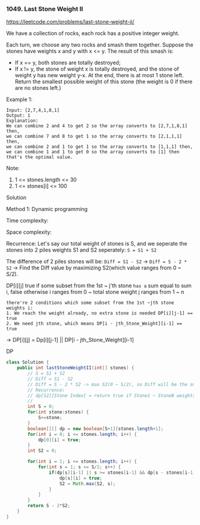 ### 1049. Last Stone Weight II

https://leetcode.com/problems/last-stone-weight-ii/

We have a collection of rocks, each rock has a positive integer weight.

Each turn, we choose any two rocks and smash them together.  Suppose the stones have weights x and y with x <= y.  The result of this smash is:

- If x == y, both stones are totally destroyed;
- If x != y, the stone of weight x is totally destroyed, and the stone of weight y has new weight y-x.
At the end, there is at most 1 stone left.  Return the smallest possible weight of this stone (the weight is 0 if there are no stones left.)

 

Example 1:
```
Input: [2,7,4,1,8,1]
Output: 1
Explanation: 
We can combine 2 and 4 to get 2 so the array converts to [2,7,1,8,1] then,
we can combine 7 and 8 to get 1 so the array converts to [2,1,1,1] then,
we can combine 2 and 1 to get 1 so the array converts to [1,1,1] then,
we can combine 1 and 1 to get 0 so the array converts to [1] then that's the optimal value.
``` 

Note:

1. 1 <= stones.length <= 30
2. 1 <= stones[i] <= 100

Solution

Method 1: Dynamic programming

Time complexity:

Space complexity:

Recurrence:
Let's say our total weight of stones is S, and we seperate the stones into 2 piles weights S1 and S2 seperately:
`S = S1 + S2`

The difference of 2 piles stones will be:
`Diff = S1 - S2`
&rarr; `Diff = S - 2 * S2`
&rarr; Find the Diff value by maximizing S2(which value ranges from 0 ~ S/2).

DP[i][j]
    true if some subset from the 1st ~ j'th stone `has a` sum equal to sum i, false otherwise
    i ranges from 0 ~ total stone weight
    j ranges from 1 ~ n

    there're 2 conditions which some subset from the 1st ~jth stone weights i:
    1. We reach the weight already, no extra stone is needed DP[i][j-1] == true
    2. We need jth stone, which means DP[i - jth_Stone_Weight][i-1] == true
&rarr; DP[i][j] = Dp[i][j-1] || DP[i - jth_Stone_Weight][i-1]

DP
```java
class Solution {
    public int lastStoneWeightII(int[] stones) {
        // S = S1 + S2
        // Diff = S1 - S2
        // Diff = S - 2 * S2 -> max S2(0 ~ S/2), so Diff will be the smallest
        // Recurrence:
        // dp[S2][Stone Index] = return true if Stone1 ~ StoneN weights S2;
        // 
        int S = 0;
        for(int stone:stones) {
            S+=stone;
        }
        boolean[][] dp = new boolean[S+1][stones.length+1];
        for(int i = 0; i <= stones.length; i++) {
            dp[0][i] = true;
        }
        int S2 = 0;

        for(int i = 1; i <= stones.length; i++) {
            for(int s = 1; s <= S/2; s++) {
                if(dp[s][i-1] || s >= stones[i-1] && dp[s - stones[i-1]][i-1]) {
                    dp[s][i] = true;
                    S2 = Math.max(S2, s);
                }
            }
        }
        return S - 2*S2;
    }
}
```